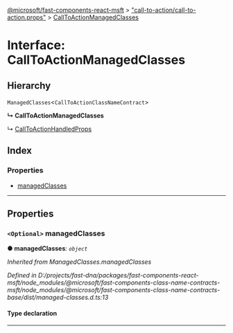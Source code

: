 [@microsoft/fast-components-react-msft](../README.md) > ["call-to-action/call-to-action.props"](../modules/_call_to_action_call_to_action_props_.md) > [CallToActionManagedClasses](../interfaces/_call_to_action_call_to_action_props_.calltoactionmanagedclasses.md)

# Interface: CallToActionManagedClasses

## Hierarchy

 `ManagedClasses`<`CallToActionClassNameContract`>

**↳ CallToActionManagedClasses**

↳  [CallToActionHandledProps](_call_to_action_call_to_action_props_.calltoactionhandledprops.md)

## Index

### Properties

* [managedClasses](_call_to_action_call_to_action_props_.calltoactionmanagedclasses.md#managedclasses)

---

## Properties

<a id="managedclasses"></a>

### `<Optional>` managedClasses

**● managedClasses**: *`object`*

*Inherited from ManagedClasses.managedClasses*

*Defined in D:/projects/fast-dna/packages/fast-components-react-msft/node_modules/@microsoft/fast-components-class-name-contracts-msft/node_modules/@microsoft/fast-components-class-name-contracts-base/dist/managed-classes.d.ts:13*

#### Type declaration

___

